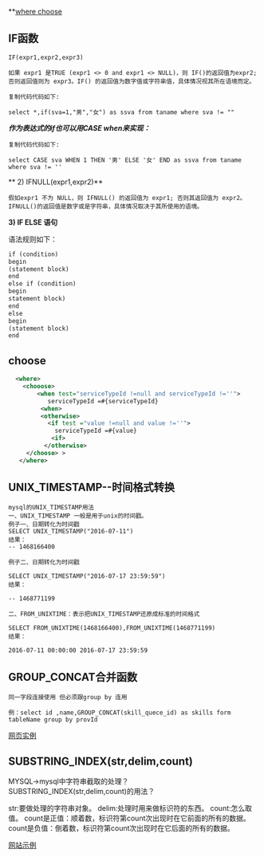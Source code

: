 **[where choose](#choose)

## IF函数

```text
IF(expr1,expr2,expr3)

如果 expr1 是TRUE (expr1 <> 0 and expr1 <> NULL)，则 IF()的返回值为expr2; 否则返回值则为 expr3。IF() 的返回值为数字值或字符串值，具体情况视其所在语境而定。

复制代码代码如下:

select *,if(sva=1,"男","女") as ssva from taname where sva != ""
```
***作为表达式的if也可以用CASE when来实现：***

```text
复制代码代码如下:

select CASE sva WHEN 1 THEN '男' ELSE '女' END as ssva from taname where sva != ''

```
** 2) IFNULL(expr1,expr2)**

```text
假如expr1 不为 NULL，则 IFNULL() 的返回值为 expr1; 否则其返回值为 expr2。
IFNULL()的返回值是数字或是字符串，具体情况取决于其所使用的语境。
```
**3) IF ELSE 语句**

语法规则如下：
```xml
if (condition)
begin
(statement block)
end
else if (condition)
begin
statement block)
end
else
begin
(statement block)
end
```
## choose

```xml
  <where>
    <chooose>
        <when test="serviceTypeId !=null and serviceTypeId !=''">
           serviceTypeId =#{serviceTypeId}
         <when>
         <otherwise>
           <if test ="value !=null and value !=''">
             serviceTypeId =#{value}
            <if>
          </otherwise>
     </choose> > 
   </where>
```
## UNIX_TIMESTAMP--时间格式转换
```text
mysql的UNIX_TIMESTAMP用法
一、UNIX_TIMESTAMP 一般是用于unix的时间戳。
例子一、日期转化为时间戳
SELECT UNIX_TIMESTAMP("2016-07-11")
结果：
-- 1468166400

例子二、日期转化为时间戳

SELECT UNIX_TIMESTAMP("2016-07-17 23:59:59")
结果：

-- 1468771199

二、FROM_UNIXTIME：表示把UNIX_TIMESTAMP还原成标准的时间格式

SELECT FROM_UNIXTIME(1468166400),FROM_UNIXTIME(1468771199)
结果：

2016-07-11 00:00:00	2016-07-17 23:59:59

```

## GROUP_CONCAT合并函数 

```
同一字段连接使用 但必须跟group by 连用

例：select id ,name,GROUP_CONCAT(skill_quece_id) as skills form tableName group by provId

```
[网页实例](https://blog.csdn.net/qq_35531549/article/details/90383022)

## SUBSTRING_INDEX(str,delim,count)

MYSQL→mysql中字符串截取的处理？  
SUBSTRING_INDEX(str,delim,count)的用法？

str:要做处理的字符串对象。
delim:处理时用来做标识符的东西。
count:怎么取值。
count是正值：顺着数，标识符第count次出现时在它前面的所有的数据。
count是负值：倒着数，标识符第count次出现时在它后面的所有的数据。

[网站示例](https://www.cnblogs.com/yaoxiaoxing/p/5408003.html)
